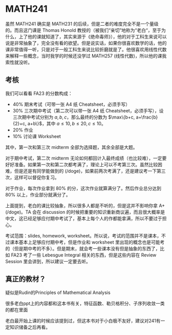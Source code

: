 # MATH241

虽然 MATH241 确实是 MATH231 的后续，但是二者的难度完全不是一个量级的。而且这门课是 Thomas Honold 教授的（被我们“亲切”地称为“老白“，至于为什么，上了他的课就知道了，其实来源于《绝命毒师》），他的对于工科生来说可以说是非常抽象了，完全没有看的欲望。但是说实话，如果你很喜欢数学的话，他的课非常值得一听，只是对于一般工科生来说比较折磨就是了。他很喜欢用线性代数来解释一些概念，当时我学的时候还没学过 MATH257 (线性代数)，所以他的课我索性就没听。

## 考核

我们可以看看 FA23 的分数构成：

- 40% 期末考试（可带一张 A4 纸 Cheatsheet，必须手写）
- 30% 三次期中考试（第二次可以带一张 A4 纸 Cheatsheet，必须手写），设三次期中考试分别为 $a, b, c$，那么最终的分数为 $\max\{b+c, a+\frac{b}{2}+c, a+b\}$，其中 $a \leq 10, b \leq 20, c \leq 10$。
- 20% 作业
- 10% 讨论课 Worksheet

其中，第一次和第三次 midterm 全部为选择题，其余全部是大题。

对于期中考试，第二次 midterm 无论如何都回计入最终成绩（也比较难），一定要好好准备。如果第一次和第二次都考满了，理论上可以不考第三次。虽然比较困难，但是还是有同学能做到的 (/doge)，如果前两次考满了，还是建议考一下第三次，这样可以督促你复习。

对于作业，每次作业拿到 80% 的分，这次作业就算满分了。然后作业总分达到 80% 以上，作业部分就满分了。

上面提到，老白的课比较抽象，所以很多人都是不听的，但是这并不影响你拿 A+ (/doge)。TA 会在 discussion 的时候把重要的知识重新商议遍，而且很大概率是中文，这已经足够应付期中考试了，基本上每个人的作都能拿满，所以不要过于担心。

考试范围：slides, homework, worksheet。所以说，考试的范围并不是课本，不过课本基本上足够应付期中考，但是作业和 worksheet 里出现的概念也是可能考的（但是期中考的不多）。但是期末，就会考一些课本没有但是抽象的东西了，比如 FA23 考了一些 Lebesgue Integral 相关的东西，但是这些内容在 Review Session 里会讲到，所以建议一定要去听。

## 真正的教材？

疑似是Rudin的Principles of Mathematical Analysis

很多老白ppt上的内容都和这本书有关，特征函数、勒贝格积分、子序列收敛一类的都在里面

老白最开始上课的时候应该提到过，但这本书对于小白极不友好，建议对241有一定知识储备之后再看。
